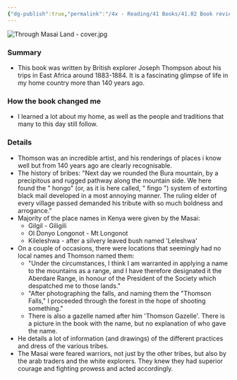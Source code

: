 ```yaml
---
{"dg-publish":true,"permalink":"/4x - Reading/41 Books/41.02 Book reviews/Through Masai Land - a Journey of Exploration Among the Snowclad Volcanic Mountains and Strange Tribes of Eastern Equatorial Africa - Joseph Thomson/","title":"Through Masai Land - a Journey of Exploration Among the Snowclad Volcanic Mountains and Strange Tribes of Eastern Equatorial Africa - Joseph Thomson","noteIcon":""}
---
```


![Through Masai Land - cover.jpg](/img/user/4x%20-%20Reading/41%20Books/41.02%20Book%20reviews/Through%20Masai%20Land%20-%20cover.jpg)
### Summary
- This book was written by British explorer Joseph Thompson about his trips in East Africa around 1883-1884. It is a fascinating glimpse of life in my home country more than 140 years ago.
### How the book changed me
- I learned a lot about my home, as well as the people and traditions that many to this day still follow.

### Details
- Thomson was an incredible artist, and his renderings of places i know well but from 140 years ago are clearly recognisable.
- The history of bribes: "Next day we rounded the Bura mountain, by a precipitous and rugged pathway along the mountain side. We here found the " hongo" (or, as it is here called, " fingo ") system of extorting black mail developed in a most annoying manner. The ruling elder of every village passed demanded his tribute with so much boldness and arrogance."
- Majority of the place names in Kenya were given by the Masai: 
	- Gilgil - Giligili
	- Ol Donyo Longonot - Mt Longonot
	- Kileleshwa - after a silvery leaved bush named 'Leleshwa'
- On a couple of occasions, there were locations that seemingly had no local names and Thomson named them:
	- "Under the circumstances, I think I am warranted in applying a name to the mountains as a range, and I have therefore designated it the Aberdare Range, in honour of the President of the Society which despatched me to those lands."
	- "After photographing the falls, and naming them the "Thomson Falls," I proceeded through the forest in the hope of shooting something."
	- There is also a gazelle named after him 'Thomson Gazelle'. There is a picture in the book with the name, but no explanation of who gave the name.
- He details a lot of information (and drawings) of the different practices and dress of the various tribes. 
- The Masai were feared warriors, not just by the other tribes, but also by the arab traders and the white explorers. They knew they had superior courage and fighting prowess and acted accordingly.

